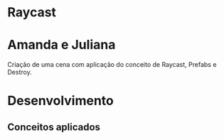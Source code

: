 # Raycast
<h1>Amanda e Juliana</h1>
Criação de uma cena com aplicação do conceito de Raycast, Prefabs e Destroy.

# Desenvolvimento

## Conceitos aplicados
